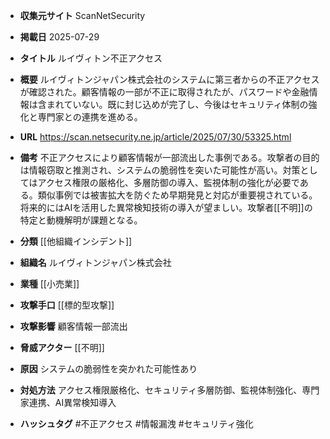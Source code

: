 - **収集元サイト**
ScanNetSecurity

- **掲載日**
2025-07-29

- **タイトル**
ルイヴィトン不正アクセス

- **概要**
ルイヴィトンジャパン株式会社のシステムに第三者からの不正アクセスが確認された。顧客情報の一部が不正に取得されたが、パスワードや金融情報は含まれていない。既に封じ込めが完了し、今後はセキュリティ体制の強化と専門家との連携を進める。

- **URL**
https://scan.netsecurity.ne.jp/article/2025/07/30/53325.html

- **備考**
不正アクセスにより顧客情報が一部流出した事例である。攻撃者の目的は情報窃取と推測され、システムの脆弱性を突いた可能性が高い。対策としてはアクセス権限の厳格化、多層防御の導入、監視体制の強化が必要である。類似事例では被害拡大を防ぐため早期発見と対応が重要視されている。将来的にはAIを活用した異常検知技術の導入が望ましい。攻撃者[[不明]]の特定と動機解明が課題となる。

- **分類**
[[他組織インシデント]]

- **組織名**
ルイヴィトンジャパン株式会社

- **業種**
[[小売業]]

- **攻撃手口**
[[標的型攻撃]]

- **攻撃影響**
顧客情報一部流出

- **脅威アクター**
[[不明]]

- **原因**
システムの脆弱性を突かれた可能性あり

- **対処方法**
アクセス権限厳格化、セキュリティ多層防御、監視体制強化、専門家連携、AI異常検知導入

- **ハッシュタグ**
#不正アクセス #情報漏洩 #セキュリティ強化
